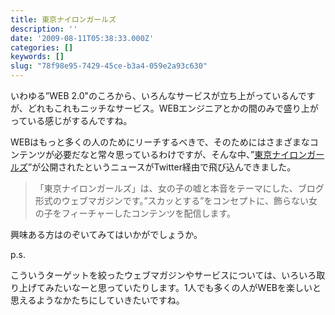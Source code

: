 ```yaml
---
title: 東京ナイロンガールズ
description: ''
date: '2009-08-11T05:38:33.000Z'
categories: []
keywords: []
slug: "78f98e95-7429-45ce-b3a4-059e2a93c630"
---
```

いわゆる”WEB 2.0"のころから、いろんなサービスが立ち上がっているんですが、どれもこれもニッチなサービス。WEBエンジニアとかの間のみで盛り上がっている感じがするんですね。

WEBはもっと多くの人のためにリーチするべきで、そのためにはさまざまなコンテンツが必要だなと常々思っているわけですが、そんな中、”[東京ナイロンガールズ](http://nylongirls.jp/)”が公開されたというニュースがTwitter経由で飛び込んできました。

> 「東京ナイロンガールズ」は、女の子の嘘と本音をテーマにした、ブログ形式のウェブマガジンです。”スカッとする”をコンセプトに、飾らない女の子をフィーチャーしたコンテンツを配信します。

興味ある方はのぞいてみてはいかがでしょうか。

p.s.

こういうターゲットを絞ったウェブマガジンやサービスについては、いろいろ取り上げてみたいなーと思っていたりします。1人でも多くの人がWEBを楽しいと思えるようなかたちにしていきたいですね。